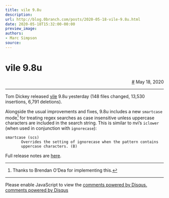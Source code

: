 ```yaml
---
title: vile 9.8u
description:
url: http://blog.0branch.com/posts/2020-05-18-vile-9.8u.html
date: 2020-05-18T15:32:00-00:00
preview_image:
authors:
- Marc Simpson
source:
---
```


<div>
  <div class="span-22">
    <div class="span-12"><h1>vile 9.8u</h1></div>
    <div style="text-align: right" class="span-10 last">
      <a href="https://blog.0branch.com/index.html">#</a> May 18, 2020
    </div>
  </div>
  <hr/>
  <div>
    <p>Tom Dickey released <a href="http://invisible-island.net/vile">vile</a> 9.8u yesterday (148 files changed, 13,530 insertions, 6,791 deletions).</p>
<p>Alongside the usual improvements and fixes, 9.8u includes a new <code>smartcase</code> mode<a href="https://blog.0branch.com/rss.xml#fn1" class="footnote-ref"><sup>1</sup></a> for treating regex searches as case insensitive unless uppercase characters are included in the search string. This is similar to nvi&rsquo;s <code>iclower</code> (when used in conjunction with <code>ignorecase</code>):</p>
<pre><code>smartcase (scs)
       Overrides the setting of ignorecase when the pattern contains
       uppercase characters. (B)</code></pre>
<p>Full release notes are <a href="http://invisible-island.net/vile/CHANGES.html#index-v9_8u">here</a>.</p>
<section class="footnotes">
<hr/>
<ol>
<li><p>Thanks to Brendan O&rsquo;Dea for implementing this.<a href="https://blog.0branch.com/rss.xml#fnref1" class="footnote-back">&#8617;</a></p></li>
</ol>
</section>
  </div>
</div>

<hr/>

<div></div>

<noscript>Please enable JavaScript to view the <a href="http://disqus.com/?ref_noscript">comments powered by Disqus.</a></noscript>
<a href="http://disqus.com" class="dsq-brlink">comments powered by <span class="logo-disqus">Disqus</span></a>

